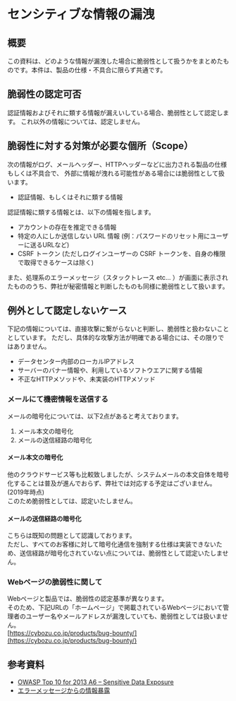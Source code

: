 センシティブな情報の漏洩
====

## 概要
この資料は、どのような情報が漏洩した場合に脆弱性として扱うかをまとめたものです。本件は、製品の仕様・不具合に限らず共通です。

## 脆弱性の認定可否
認証情報およびそれに類する情報が漏えいしている場合、脆弱性として認定します。
これ以外の情報については、認定しません。

## 脆弱性に対する対策が必要な個所（Scope）
次の情報がログ、メールヘッダー、HTTPヘッダーなどに出力される製品の仕様もしくは不具合で、
外部に情報が洩れる可能性がある場合には脆弱性として扱います。

* 認証情報、もしくはそれに類する情報

認証情報に類する情報とは、以下の情報を指します。
* アカウントの存在を推定できる情報
* 特定の人にしか送信しない URL 情報 (例：パスワードのリセット用にユーザーに送るURLなど)
* CSRF トークン (ただしログインユーザーの CSRF トークンを、自身の権限で取得できるケースは除く)

また、処理系のエラーメッセージ（スタックトレース etc… ）が画面に表示されたもののうち、弊社が秘密情報と判断したものも同様に脆弱性として扱います。

## 例外として認定しないケース
下記の情報については、直接攻撃に繋がらないと判断し、脆弱性と扱わないこととしています。
ただし、具体的な攻撃方法が明確である場合には、その限りではありません。

* データセンター内部のローカルIPアドレス
* サーバーのバナー情報や、利用しているソフトウエアに関する情報
* 不正なHTTPメソッドや、未実装のHTTPメソッド

### メールにて機密情報を送信する
メールの暗号化については、以下2点があると考えております。

1. メール本文の暗号化
2. メールの送信経路の暗号化

#### メール本文の暗号化
他のクラウドサービス等も比較致しましたが、システムメールの本文自体を暗号化することは普及が進んでおらず、弊社では対応する予定はございません。(2019年時点)  
このため脆弱性としては、認定いたしません。

#### メールの送信経路の暗号化
こちらは既知の問題として認識しております。  
ただし、すべてのお客様に対して暗号化通信を強制する仕様は実装できないため、送信経路が暗号化されていない点については、脆弱性として認定いたしません。

### Webページの脆弱性に関して
Webページと製品では、脆弱性の認定基準が異なります。  
そのため、下記URLの「ホームページ」で掲載されているWebページにおいて管理者のユーザー名やメールアドレスが漏洩していても、脆弱性としては扱いません。  
[https://cybozu.co.jp/products/bug-bounty/](https://cybozu.co.jp/products/bug-bounty/)

## 参考資料

* [OWASP Top 10 for 2013 A6 – Sensitive Data Exposure](http://owasptop10.googlecode.com/files/OWASP%20Top%2010%20-%202013.pdf)
* [エラーメッセージからの情報暴露](https://www.ipa.go.jp/security/awareness/vendor/programmingv1/b09_03.html)
